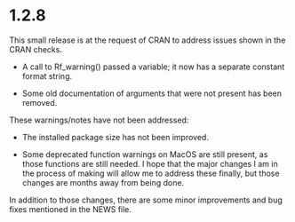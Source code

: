 # 1.2.8

This small release is at the request of CRAN to address issues
shown in the CRAN checks.

- A call to Rf_warning() passed a variable; it now has a
separate constant format string.

- Some old documentation of arguments that were not present
has been removed.

These warnings/notes have not been addressed:

- The installed package size has not been improved.

- Some deprecated function warnings on MacOS are still
present, as those functions are still needed.  I hope that
the major changes I am in the process of making will allow
me to address these finally, but those changes are months
away from being done.

In addition to those changes, there are some minor improvements and bug fixes mentioned in the NEWS file.

